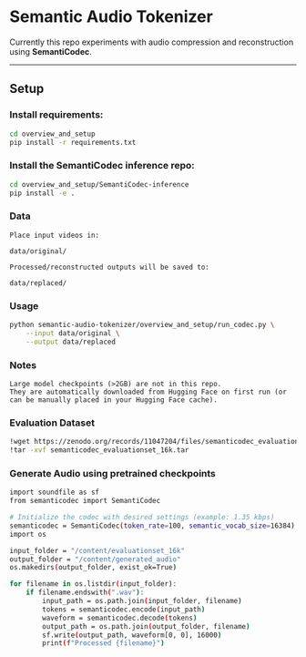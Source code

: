 # Semantic Audio Tokenizer

Currently this repo experiments with audio compression and reconstruction using **SemantiCodec**.

---

## Setup

### Install requirements:

```bash
cd overview_and_setup
pip install -r requirements.txt

```

### Install the SemantiCodec inference repo:

```bash
cd overview_and_setup/SemantiCodec-inference
pip install -e .
```
### Data
```
Place input videos in:

data/original/

Processed/reconstructed outputs will be saved to:

data/replaced/
```

### Usage
```bash
python semantic-audio-tokenizer/overview_and_setup/run_codec.py \
    --input data/original \
    --output data/replaced
```
### Notes
```
Large model checkpoints (>2GB) are not in this repo.
They are automatically downloaded from Hugging Face on first run (or can be manually placed in your Hugging Face cache).
```
### Evaluation Dataset
```bash
!wget https://zenodo.org/records/11047204/files/semanticodec_evaluationset_16k.tar?download=1 -O semanticodec_evaluationset_16k.tar
!tar -xvf semanticodec_evaluationset_16k.tar
```
### Generate Audio using pretrained checkpoints
```bash
import soundfile as sf
from semanticodec import SemantiCodec

# Initialize the codec with desired settings (example: 1.35 kbps)
semanticodec = SemantiCodec(token_rate=100, semantic_vocab_size=16384)
import os

input_folder = "/content/evaluationset_16k"
output_folder = "/content/generated_audio"
os.makedirs(output_folder, exist_ok=True)

for filename in os.listdir(input_folder):
    if filename.endswith(".wav"):
        input_path = os.path.join(input_folder, filename)
        tokens = semanticodec.encode(input_path)
        waveform = semanticodec.decode(tokens)
        output_path = os.path.join(output_folder, filename)
        sf.write(output_path, waveform[0, 0], 16000)
        print(f"Processed {filename}")
```
